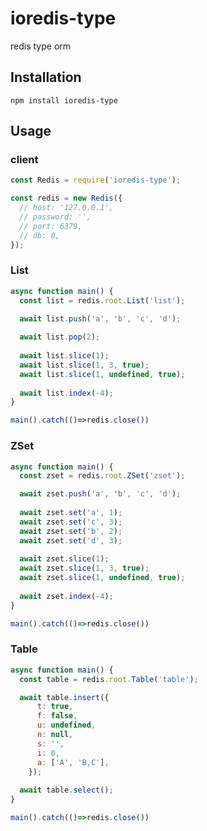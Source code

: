 # ioredis-type

redis type orm

## Installation
`npm install ioredis-type`

## Usage

### client

```javascript
const Redis = require('ioredis-type');

const redis = new Redis({
  // host: '127.0.0.1',
  // password: '',
  // port: 6379,
  // db: 0,
});
```

### List

```javascript
async function main() {
  const list = redis.root.List('list');

  await list.push('a', 'b', 'c', 'd');
  
  await list.pop(2);
  
  await list.slice(1);
  await list.slice(1, 3, true);
  await list.slice(1, undefined, true);
  
  await list.index(-4);
}

main().catch(()=>redis.close())
```

### ZSet

```javascript
async function main() {
  const zset = redis.root.ZSet('zset');

  await zset.push('a', 'b', 'c', 'd');
  
  await zset.set('a', 1);
  await zset.set('c', 3);
  await zset.set('b', 2);
  await zset.set('d', 3);
  
  await zset.slice(1);
  await zset.slice(1, 3, true);
  await zset.slice(1, undefined, true);
  
  await zset.index(-4);
}

main().catch(()=>redis.close())
```

### Table

```javascript
async function main() {
  const table = redis.root.Table('table');

  await table.insert({
      t: true,
      f: false,
      u: undefined,
      n: null,
      s: '',
      i: 0,
      a: ['A', 'B,C'],
    });
  
  await table.select();
}

main().catch(()=>redis.close())
```
